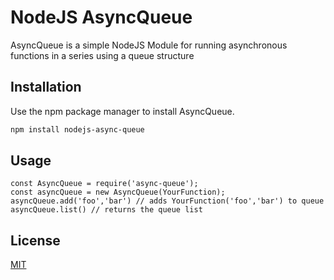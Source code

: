# NodeJS AsyncQueue

AsyncQueue is a simple NodeJS Module for running asynchronous functions in a series using a queue structure

## Installation

Use the npm package manager to install AsyncQueue.

```bash
npm install nodejs-async-queue
```

## Usage

```nodejs
const AsyncQueue = require('async-queue');
const asyncQueue = new AsyncQueue(YourFunction);
asyncQueue.add('foo','bar') // adds YourFunction('foo','bar') to queue
asyncQueue.list() // returns the queue list
```


## License
[MIT](https://choosealicense.com/licenses/mit/)
